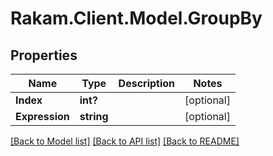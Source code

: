 # Rakam.Client.Model.GroupBy
## Properties

Name | Type | Description | Notes
------------ | ------------- | ------------- | -------------
**Index** | **int?** |  | [optional] 
**Expression** | **string** |  | [optional] 

[[Back to Model list]](../README.md#documentation-for-models) [[Back to API list]](../README.md#documentation-for-api-endpoints) [[Back to README]](../README.md)

